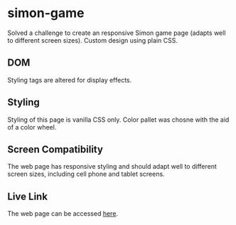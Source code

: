 # simon-game
Solved a challenge to create an responsive Simon game page (adapts well to different screen sizes). Custom design using plain CSS.

## DOM
Styling tags are altered for display effects.

## Styling
Styling of this page is vanilla CSS only. Color pallet was chosne with the aid of a color wheel.

## Screen Compatibility
The web page has responsive styling and should adapt well to different screen sizes, including cell phone and tablet screens.

## Live Link
The web page can be accessed [here](https://haridira.github.io/simon-game/).
